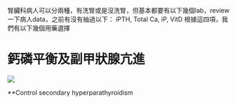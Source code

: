 腎臟科病人可以分兩種，有洗腎或是沒洗腎，但基本都要有以下幾個lab，review一下病人data，之前有沒有抽過以下：
iPTH, Total Ca, iP, VitD 根據這四項，我們有以下幾個用藥選擇

# 鈣磷平衡及副甲狀腺亢進
![](https://i.imgur.com/5QREGeV.png)

**Control secondary hyperparathyroidism

